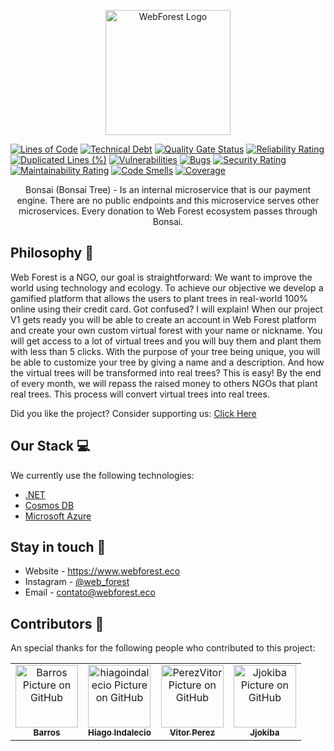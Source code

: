 <p align="center">
  <a href="https://www.webforest.eco/" target="blank"><img src="https://www.webforest.eco/images/logo.svg" width="200" alt="WebForest Logo" /></a>
</p>

[![Lines of Code](https://sonarcloud.io/api/project_badges/measure?project=the-web-forest_Bonsai&metric=ncloc)](https://sonarcloud.io/summary/new_code?id=the-web-forest_Bonsai)
[![Technical Debt](https://sonarcloud.io/api/project_badges/measure?project=the-web-forest_Bonsai&metric=sqale_index)](https://sonarcloud.io/summary/new_code?id=the-web-forest_Bonsai)
[![Quality Gate Status](https://sonarcloud.io/api/project_badges/measure?project=the-web-forest_Bonsai&metric=alert_status)](https://sonarcloud.io/summary/new_code?id=the-web-forest_Bonsai)
[![Reliability Rating](https://sonarcloud.io/api/project_badges/measure?project=the-web-forest_Bonsai&metric=reliability_rating)](https://sonarcloud.io/summary/new_code?id=the-web-forest_Bonsai)
[![Duplicated Lines (%)](https://sonarcloud.io/api/project_badges/measure?project=the-web-forest_Bonsai&metric=duplicated_lines_density)](https://sonarcloud.io/summary/new_code?id=the-web-forest_Bonsai)
[![Vulnerabilities](https://sonarcloud.io/api/project_badges/measure?project=the-web-forest_Bonsai&metric=vulnerabilities)](https://sonarcloud.io/summary/new_code?id=the-web-forest_Bonsai)
[![Bugs](https://sonarcloud.io/api/project_badges/measure?project=the-web-forest_Bonsai&metric=bugs)](https://sonarcloud.io/summary/new_code?id=the-web-forest_Bonsai)
[![Security Rating](https://sonarcloud.io/api/project_badges/measure?project=the-web-forest_Bonsai&metric=security_rating)](https://sonarcloud.io/summary/new_code?id=the-web-forest_Bonsai)
[![Maintainability Rating](https://sonarcloud.io/api/project_badges/measure?project=the-web-forest_Bonsai&metric=sqale_rating)](https://sonarcloud.io/summary/new_code?id=the-web-forest_Bonsai)
[![Code Smells](https://sonarcloud.io/api/project_badges/measure?project=the-web-forest_Bonsai&metric=code_smells)](https://sonarcloud.io/summary/new_code?id=the-web-forest_Bonsai)
[![Coverage](https://sonarcloud.io/api/project_badges/measure?project=the-web-forest_Bonsai&metric=coverage)](https://sonarcloud.io/summary/new_code?id=the-web-forest_Bonsai) 

  <p align="center">Bonsai (Bonsai Tree) - Is an internal microservice that is our payment engine. There are no public endpoints and this microservice serves other microservices. Every donation to Web Forest ecosystem passes through Bonsai.</p>
  
## Philosophy 🌳 
Web Forest is a NGO, our goal is straightforward: We want to improve the world using technology and ecology.
To achieve our objective we develop a gamified platform that allows the users to plant trees in real-world 100% online using their credit card. Got confused? I will explain! 
When our project V1 gets ready you will be able to create an account in Web Forest platform and create your own custom virtual forest with your name or nickname.
You will get access to a lot of virtual trees and you will buy them and plant them with less than 5 clicks. With the purpose of your tree being unique, you will be able to customize your tree by giving a name and a description.
And how the virtual trees will be transformed into real trees? This is easy! By the end of every month, we will repass the raised money to others NGOs that plant real trees. This process will convert virtual trees into real trees. 

Did you like the project? Consider supporting us: [Click Here](http://apoie.webforest.eco)

## Our Stack 💻

We currently use the following technologies: 

- [.NET](https://dotnet.microsoft.com/en-us/learn/dotnet/what-is-dotnet)
- [Cosmos DB](https://azure.microsoft.com/pt-br/free/cosmos-db/search/?&ef_id=Cj0KCQjwkruVBhCHARIsACVIiOwtPRiQr3cYA3RBv2FgUn4GP419EUL0b1ZpPCkgyHRNIeq4VMoC8sUaAkpfEALw_wcB:G:s&OCID=AID2200154_SEM_Cj0KCQjwkruVBhCHARIsACVIiOwtPRiQr3cYA3RBv2FgUn4GP419EUL0b1ZpPCkgyHRNIeq4VMoC8sUaAkpfEALw_wcB:G:s&gclid=Cj0KCQjwkruVBhCHARIsACVIiOwtPRiQr3cYA3RBv2FgUn4GP419EUL0b1ZpPCkgyHRNIeq4VMoC8sUaAkpfEALw_wcB)
- [Microsoft Azure](https://azure.microsoft.com/pt-br/)


## Stay in touch 📧
- Website - https://www.webforest.eco
- Instagram - [@web_forest](https://www.instagram.com/web_forest/)
- Email - [contato@webforest.eco](mailto:contato@webforest.eco)

## Contributors 🤝

An special thanks for the following people who contributed to this project:
<table>
  <tr>
    <td align="center">
      <a href="https://github.com/Barros42">
        <img src="https://avatars.githubusercontent.com/u/34094891?v=4" width="100px;" alt="Barros Picture on GitHub"/><br>
        <sub>
          <b>Barros</b>
        </sub>
      </a>
    </td>
    <td align="center">
      <a href="https://github.com/hiagoindalecio">
        <img src="https://avatars.githubusercontent.com/u/60201082?v=4" width="100px;" alt="hiagoindalecio Picture on GitHub"/><br>
        <sub>
          <b>Hiago Indalecio</b>
        </sub>
      </a>
    </td>
    <td align="center">
      <a href="https://github.com/PerezVitor">
        <img src="https://avatars.githubusercontent.com/u/45863298?v=4" width="100px;" alt="PerezVitor Picture on GitHub"/><br>
        <sub>
          <b>Vitor Perez</b>
        </sub>
      </a>
    </td>
    <td align="center">
      <a href="https://github.com/Jjokiba">
        <img src="https://avatars.githubusercontent.com/u/53917449?v=4" width="100px;" alt="Jjokiba Picture on GitHub"/><br>
        <sub>
          <b>Jjokiba</b>
        </sub>
      </a>
    </td>
  </tr>
</table>
